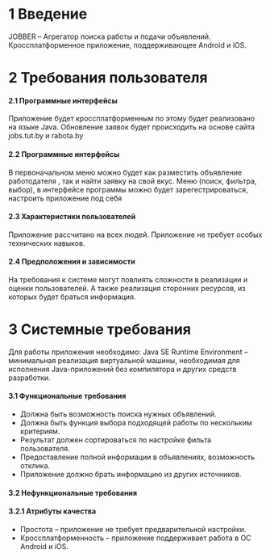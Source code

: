# 1 Введение 
JOBBER – Агрегатор поиска работы и подачи объявлений. Кроссплатформенное приложение, поддерживающее Android и iOS.
# 2 Требования пользователя
#### 2.1 Программные интерфейсы
Приложение будет кроссплатформенным по этому будет реализовано на языке Java. Обновление заявок будет происходить на основе сайта jobs.tut.by и rabota.by
#### 2.2 Программные интерфейсы
В первоначальном меню можно будет как разместить объявление работодателя , так и найти заявку на свой вкус. Меню (поиск, фильтра, выбор), в интерфейсе программы можно будет зарегестрироваться, настроить приложение под себя 
#### 2.3 Характеристики пользователей
Приложение рассчитано на всех людей. Приложение не требует особых технических навыков.
#### 2.4 Предположения и зависимости
На требования к системе могут повлиять сложности в реализации и оценки пользователей. А также реализация сторонних ресурсов, из которых будет браться информация.
# 3 Системные требования 
Для работы приложения необходимо: Java SE Runtime Environment – минимальная реализация виртуальной машины, необходимая для исполнения Java-приложений без компилятора и других средств разработки.
#### 3.1 Функциональные требования
* Должна быть возможность поиска нужных объявлений.
* Должна быть функция выбора подходящей работы по нескольким критериям.
*	Результат должен сортироваться по настройке фильта пользователя.
*	Предоставление полной информации в объявлениях, возможность отклика.
* Приложение должно брать информацию из других источников.
#### 3.2 Нефункциональные требования
#### 3.2.1 Атрибуты качества
*	Простота – приложение не требует предварительной настройки.
*	Кроссплатформенность – приложение поддерживает работа в ОС Android и iOS. 


